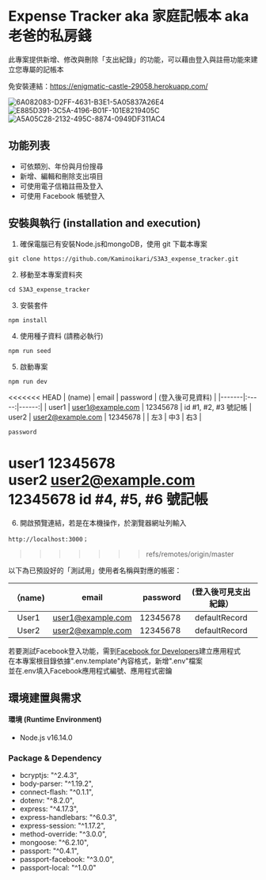 # Expense Tracker aka 家庭記帳本 aka 老爸的私房錢
此專案提供新增、修改與刪除「支出紀錄」的功能，可以藉由登入與註冊功能來建立您專屬的記帳本

免安裝連結：https://enigmatic-castle-29058.herokuapp.com/ 

![6A082083-D2FF-4631-B3E1-5A05837A26E4](https://user-images.githubusercontent.com/55652178/162565426-056c6809-47f9-4345-a503-f462c39d8c22.jpeg)
![E885D391-3C5A-4196-B01F-101E8219405C](https://user-images.githubusercontent.com/55652178/162565430-ebe471ba-8180-4a7a-bae4-0d9995541bbf.jpeg)
![A5A05C28-2132-495C-8874-0949DF311AC4](https://user-images.githubusercontent.com/55652178/162565503-7c103ca2-c70f-47ee-876d-99230bdfb963.jpeg)



## 功能列表
- 可依類別、年份與月份搜尋
- 新增、編輯和刪除支出項目
- 可使用電子信箱註冊及登入
- 可使用 Facebook 帳號登入


## 安裝與執行 (installation and execution)
1. 確保電腦已有安裝Node.js和mongoDB，使用 git 下載本專案
```
git clone https://github.com/Kaminoikari/S3A3_expense_tracker.git
```
2. 移動至本專案資料夾
```
cd S3A3_expense_tracker
```
3. 安裝套件
```
npm install
```
4. 使用種子資料 (請務必執行)
```
npm run seed
```
5. 啟動專案
```
npm run dev
```

<<<<<<< HEAD
| (name) | email	 | password | (登入後可見資料) |
|-------|:-----:|------:|
| user1   |  user1@example.com  |   12345678 | id #1, #2, #3 號記帳
| user2   |  user2@example.com  |   12345678 |
| 左3   |  中3  |   右3 |

	password	
user1		12345678	
user2	user2@example.com	12345678	id #4, #5, #6 號記帳
=======
6. 開啟預覽連結，若是在本機操作，於瀏覽器網址列輸入
```
http://localhost:3000；
```
>>>>>>> refs/remotes/origin/master

以下為已預設好的「測試用」使用者名稱與對應的帳密：

|（name) | email | password | (登入後可見支出紀錄）|
|:-----:|:-----:|------:|:-----:|
| User1   |  user1@example.com  |   12345678 | defaultRecord |
| User2   |  user2@example.com  |   12345678 | defaultRecord |


若要測試Facebook登入功能，需到[Facebook for Developers](https://developers.facebook.com/)建立應用程式  
在本專案根目錄依據".env.template"內容格式，新增".env"檔案  
並在.env填入Facebook應用程式編號、應用程式密鑰  


## 環境建置與需求
#### 環境 (Runtime Environment)
* Node.js v16.14.0  
### Package & Dependency
* bcryptjs: "^2.4.3",
* body-parser: "^1.19.2",
* connect-flash: "^0.1.1",
* dotenv: "^8.2.0",
* express: "^4.17.3",
* express-handlebars: "^6.0.3",
* express-session: "^1.17.2",
* method-override: "^3.0.0",
* mongoose: "^6.2.10",
* passport: "^0.4.1",
* passport-facebook: "^3.0.0",
* passport-local: "^1.0.0"
